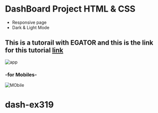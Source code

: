 # DashBoard Project HTML & CSS 
- Responsive page 
- Dark & Light Mode

## This is a tutorail with EGATOR and this is the link for this tutorial [link](https://www.youtube.com/watch?v=BOF79TAIkYQ)

![app](https://user-images.githubusercontent.com/91760639/190576262-af07b2cd-48d3-475d-9100-dfbfdf8fe23f.jpg)

### -for Mobiles-

![MObile](https://user-images.githubusercontent.com/91760639/190576547-ad114e6e-863b-40f6-a751-f27aca234c7d.jpg)
# dash-ex319
